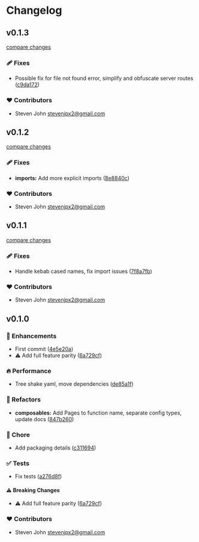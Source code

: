# Changelog


## v0.1.3

[compare changes](https://github.com/StevenJPx2/nuxt-pagescms/compare/v0.1.2...v0.1.3)

### 🩹 Fixes

- Possible fix for file not found error, simplify and obfuscate server routes ([c9da172](https://github.com/StevenJPx2/nuxt-pagescms/commit/c9da172))

### ❤️ Contributors

- Steven John <stevenjpx2@gmail.com>

## v0.1.2

[compare changes](https://github.com/StevenJPx2/nuxt-pagescms/compare/v0.1.1...v0.1.2)

### 🩹 Fixes

- **imports:** Add more explicit imports ([8e8840c](https://github.com/StevenJPx2/nuxt-pagescms/commit/8e8840c))

### ❤️ Contributors

- Steven John <stevenjpx2@gmail.com>

## v0.1.1

[compare changes](https://github.com/StevenJPx2/nuxt-pagescms/compare/v0.1.0...v0.1.1)

### 🩹 Fixes

- Handle kebab cased names, fix import issues ([7f8a7fb](https://github.com/StevenJPx2/nuxt-pagescms/commit/7f8a7fb))

### ❤️ Contributors

- Steven John <stevenjpx2@gmail.com>

## v0.1.0


### 🚀 Enhancements

- First commit ([4e5e20a](https://github.com/StevenJPx2/nuxt-pagescms/commit/4e5e20a))
- ⚠️  Add full feature parity ([6a729cf](https://github.com/StevenJPx2/nuxt-pagescms/commit/6a729cf))

### 🔥 Performance

- Tree shake yaml, move dependencies ([de85a1f](https://github.com/StevenJPx2/nuxt-pagescms/commit/de85a1f))

### 💅 Refactors

- **composables:** Add Pages to function name, separate config types, update docs ([847b260](https://github.com/StevenJPx2/nuxt-pagescms/commit/847b260))

### 🏡 Chore

- Add packaging details ([c311694](https://github.com/StevenJPx2/nuxt-pagescms/commit/c311694))

### ✅ Tests

- Fix tests ([a276d8f](https://github.com/StevenJPx2/nuxt-pagescms/commit/a276d8f))

#### ⚠️ Breaking Changes

- ⚠️  Add full feature parity ([6a729cf](https://github.com/StevenJPx2/nuxt-pagescms/commit/6a729cf))

### ❤️ Contributors

- Steven John <stevenjpx2@gmail.com>

